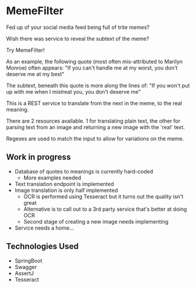 # MemeFilter

Fed up of your social media feed being full of trite memes?

Wish there was service to reveal the subtext of the meme?

Try MemeFilter!

As an example, the following quote (most often mis-attributed to Marilyn Monroe) often appears:
"If you can't handle me at my worst, you don't deserve me at my best"

The subtext, beneath this quote is more along the lines of:
"If you won't put up with me when I mistreat you, you don't deserve me"

This is a REST service to translate from the next in the meme, to the real meaning.

There are 2 resources available.
1 for translating plain text, the other for parsing text from an image and returning a new image with the 'real' text.

Regexes are used to match the input to allow for variations on the meme.

## Work in progress

* Database of quotes to meanings is currently hard-coded
  * More examples needed
* Text translation endpoint is implemented
* Image translation is only half implemented
  * OCR is performed using Tesseract but it turns out the quality isn't great
  * Alternative is to call out to a 3rd party service that's better at doing OCR
  * Second stage of creating a new image needs implementing
* Service needs a home...

## Technologies Used

* SpringBoot
* Swagger
* AssertJ
* Tesseract
